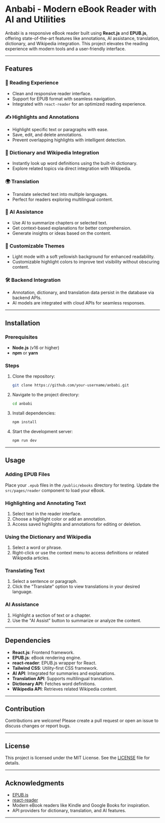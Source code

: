 # Anbabi - Modern eBook Reader with AI and Utilities

Anbabi is a responsive eBook reader built using **React.js** and **EPUB.js**, offering state-of-the-art features like annotations, AI assistance, translation, dictionary, and Wikipedia integration. This project elevates the reading experience with modern tools and a user-friendly interface.

---

## Features

### 📖 Reading Experience

- Clean and responsive reader interface.
- Support for EPUB format with seamless navigation.
- Integrated with `react-reader` for an optimized reading experience.

### ✍️ Highlights and Annotations

- Highlight specific text or paragraphs with ease.
- Save, edit, and delete annotations.
- Prevent overlapping highlights with intelligent detection.

### 📘 Dictionary and Wikipedia Integration

- Instantly look up word definitions using the built-in dictionary.
- Explore related topics via direct integration with Wikipedia.

### 🌍 Translation

- Translate selected text into multiple languages.
- Perfect for readers exploring multilingual content.

### 🤖 AI Assistance

- Use AI to summarize chapters or selected text.
- Get context-based explanations for better comprehension.
- Generate insights or ideas based on the content.

### 🎨 Customizable Themes

- Light mode with a soft yellowish background for enhanced readability.
- Customizable highlight colors to improve text visibility without obscuring content.

### 🛠 Backend Integration

- Annotation, dictionary, and translation data persist in the database via backend APIs.
- AI models are integrated with cloud APIs for seamless responses.

---

## Installation

### Prerequisites

- **Node.js** (v16 or higher)
- **npm** or **yarn**

### Steps

1. Clone the repository:

   ```bash
   git clone https://github.com/your-username/anbabi.git
   ```

2. Navigate to the project directory:
   ```bash
   cd anbabi
   ```
3. Install dependencies:
   ```bash
   npm install
   ```
4. Start the development server:
   ```bash
   npm run dev
   ```

---

## Usage

### Adding EPUB Files

Place your `.epub` files in the `/public/ebooks` directory for testing. Update the `src/pages/reader` component to load your eBook.

### Highlighting and Annotating Text

1. Select text in the reader interface.
2. Choose a highlight color or add an annotation.
3. Access saved highlights and annotations for editing or deletion.

### Using the Dictionary and Wikipedia

1. Select a word or phrase.
2. Right-click or use the context menu to access definitions or related Wikipedia articles.

### Translating Text

1. Select a sentence or paragraph.
2. Click the "Translate" option to view translations in your desired language.

### AI Assistance

1. Highlight a section of text or a chapter.
2. Use the "AI Assist" button to summarize or analyze the content.

---

## Dependencies

- **React.js**: Frontend framework.
- **EPUB.js**: eBook rendering engine.
- **react-reader**: EPUB.js wrapper for React.
- **Tailwind CSS**: Utility-first CSS framework.
- **AI API**: Integrated for summaries and explanations.
- **Translation API**: Supports multilingual translation.
- **Dictionary API**: Fetches word definitions.
- **Wikipedia API**: Retrieves related Wikipedia content.

---

## Contribution

Contributions are welcome! Please create a pull request or open an issue to discuss changes or report bugs.

---

## License

This project is licensed under the MIT License. See the [LICENSE](LICENSE) file for details.

---

## Acknowledgments

- [EPUB.js](https://github.com/futurepress/epub.js)
- [react-reader](https://github.com/gerhardsletten/react-reader)
- Modern eBook readers like Kindle and Google Books for inspiration.
- API providers for dictionary, translation, and AI features.

---
